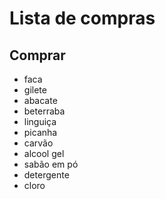 # Lista de compras

## Comprar
* faca
* gilete
* abacate
* beterraba
* linguiça
* picanha
* carvão
* alcool gel
* sabão em pó
* detergente
* cloro